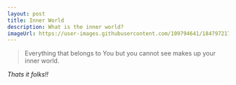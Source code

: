 ```yaml
---
layout: post
title: Inner World
description: What is the inner world?
imageUrl: https://user-images.githubusercontent.com/109794641/184797217-0bf708ec-3e31-4a18-b37f-4e389be5d9ab.jpg
---
```


> Everything that belongs to You but you cannot see makes up your inner world.

_Thats it folks!!_
